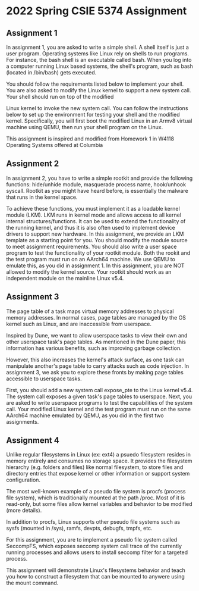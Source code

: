 # 2022 Spring CSIE 5374 Assignment
## Assignment 1
In assignment 1, you are asked to write a simple shell. A shell itself is just a user program. Operating systems like Linux rely on shells to run programs. For instance, the bash shell is an executable called bash. When you log into a computer running Linux based systems, the shell's program, such as bash (located in /bin/bash) gets executed.

You should follow the requirements listed below to implement your shell. You are also asked to modify the Linux kernel to support a new system call. Your shell should run on top of the modified 

Linux kernel to invoke the new system call. You can follow the instructions below to set up the environment for testing your shell and the modified kernel. Specifically, you will first boot the modified Linux in an Armv8 virtual machine using QEMU, then run your shell program on the Linux.

This assignment is inspired and modified from Homework 1 in W4118 Operating Systems offered at Columbia
## Assignment 2
In assignment 2, you have to write a simple rootkit and provide the following functions: hide/unhide
module, masquerade process name, hook/unhook syscall. Rootkit as you might have heard before, is
essentially the malware that runs in the kernel space.

To achieve these functions, you must implement it as a loadable kernel module (LKM). LKM runs in kernel mode and allows access to all kernel internal structures/functions. It can be used to extend the functionality of the running kernel, and thus it is also often used to implement device drivers to support new hardware.
In this assignment, we provide an LKM template as a starting point for you. You should modify the module source to meet assignment requirements. You should also write a user space program to test the functionality of your rootkit module. Both the rookit and the test program must run on an AArch64 machine. We use QEMU to emulate this, as you did in assignment 1.
In this assignment, you are NOT allowed to modify the kernel source. Your rootkit should work as an
independent module on the mainline Linux v5.4.
## Assignment 3
The page table of a task maps virtual memory addresses to physical memory addresses. In normal cases, page tables are managed by the OS kernel such as Linux, and are inaccessible from userspace. 

Inspired by Dune, we want to allow userspace tasks to view their own and other userspace task's page tables. As mentioned in the Dune paper, this information has various benefits, such as improving garbage collection.

However, this also increases the kernel's attack surface, as one task can manipulate another's page table to carry attacks such as code injection. In assignment 3, we ask you to explore these fronts by making page tables accessible to userspace tasks.

First, you should add a new system call expose_pte to the Linux kernel v5.4. The system call exposes a given task's page tables to userspace. Next, you are asked to write userspace programs to test the capabilities of the system call. Your modified Linux kernel and the test program must run on the same AArch64 machine emulated by QEMU, as you did in the first two assignments.
## Assignment 4
Unlike regular filesystems in Linux (ex: ext4) a psuedo filesystem resides in memory entirely and consumes no storage space. It provides the filesystem hierarchy (e.g. folders and files) like normal filesystem, to store files and directory entries that expose kernel or other information or support system configuration.

The most well-known example of a pseudo file system is procfs (process file system), which is traditionally mounted at the path /proc.
Most of it is read-only, but some files allow kernel variables and behavior to be modified (more details).

In addition to procfs, Linux supports other pseudo file systems such as sysfs (mounted in /sys), ramfs, devpts, debugfs, tmpfs, etc.

For this assignment, you are to implement a pseudo file system called SeccompFS, which exposes seccomp system call trace of the currently running processes and allows users to install seccomp filter for a targeted process.

This assignment will demonstrate Linux's filesystems behavior and teach you how to construct a filesystem that can be mounted to anywere using the mount command.